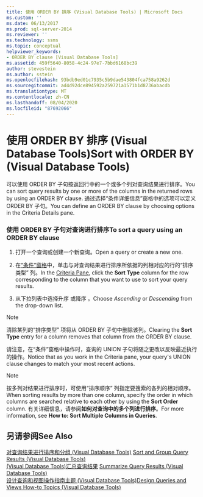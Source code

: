 ```yaml
---
title: 使用 ORDER BY 排序 (Visual Database Tools) | Microsoft Docs
ms.custom: ''
ms.date: 06/13/2017
ms.prod: sql-server-2014
ms.reviewer: ''
ms.technology: ssms
ms.topic: conceptual
helpviewer_keywords:
- ORDER BY clause [Visual Database Tools]
ms.assetid: 459f5640-8058-4c24-97e7-7bbd6168bc39
author: stevestein
ms.author: sstein
ms.openlocfilehash: 93bdb9ed01c7935c5b9dae543804fca758a9262d
ms.sourcegitcommit: ad4d92dce894592a259721a1571b1d8736abacdb
ms.translationtype: MT
ms.contentlocale: zh-CN
ms.lasthandoff: 08/04/2020
ms.locfileid: "87692066"
---
```

# <a name="sort-with-order-by-visual-database-tools"></a><span data-ttu-id="7c3dd-102">使用 ORDER BY 排序 (Visual Database Tools)</span><span class="sxs-lookup"><span data-stu-id="7c3dd-102">Sort with ORDER BY (Visual Database Tools)</span></span>
  <span data-ttu-id="7c3dd-103">可以使用 ORDER BY 子句按返回行中的一个或多个列对查询结果进行排序。</span><span class="sxs-lookup"><span data-stu-id="7c3dd-103">You can sort query results by one or more of the columns in the returned rows by using an ORDER BY clause.</span></span> <span data-ttu-id="7c3dd-104">通过选择“条件详细信息”窗格中的选项可以定义 ORDER BY 子句。</span><span class="sxs-lookup"><span data-stu-id="7c3dd-104">You can define an ORDER BY clause by choosing options in the Criteria Details pane.</span></span>  
  
### <a name="to-sort-a-query-using-an-order-by-clause"></a><span data-ttu-id="7c3dd-105">使用 ORDER BY 子句对查询进行排序</span><span class="sxs-lookup"><span data-stu-id="7c3dd-105">To sort a query using an ORDER BY clause</span></span>  
  
1.  <span data-ttu-id="7c3dd-106">打开一个查询或创建一个新查询。</span><span class="sxs-lookup"><span data-stu-id="7c3dd-106">Open a query or create a new one.</span></span>  
  
2.  <span data-ttu-id="7c3dd-107">在[“条件”窗格](visual-database-tools.md)中，单击与对查询结果进行排序所依据的列相对应的行的“排序类型”  列。</span><span class="sxs-lookup"><span data-stu-id="7c3dd-107">In the [Criteria Pane](visual-database-tools.md), click the **Sort Type** column for the row corresponding to the column that you want to use to sort your query results.</span></span>  
  
3.  <span data-ttu-id="7c3dd-108">从下拉列表中选择升序  或降序  。</span><span class="sxs-lookup"><span data-stu-id="7c3dd-108">Choose *Ascending* or *Descending* from the drop-down list.</span></span>  
  
> [!NOTE]  
>  <span data-ttu-id="7c3dd-109">清除某列的“排序类型”  项将从 ORDER BY 子句中删除该列。</span><span class="sxs-lookup"><span data-stu-id="7c3dd-109">Clearing the **Sort Type** entry for a column removes that column from the ORDER BY clause.</span></span>  
  
 <span data-ttu-id="7c3dd-110">请注意，在“条件”窗格中操作时，查询的 UNION 子句将随之更改以反映最近执行的操作。</span><span class="sxs-lookup"><span data-stu-id="7c3dd-110">Notice that as you work in the Criteria pane, your query's UNION clause changes to match your most recent actions.</span></span>  
  
> [!NOTE]  
>  <span data-ttu-id="7c3dd-111">按多列对结果进行排序时，可使用“排序顺序”  列指定要搜索的各列的相对顺序。</span><span class="sxs-lookup"><span data-stu-id="7c3dd-111">When sorting results by more than one column, specify the order in which columns are searched relative to each other by using the **Sort Order** column.</span></span> <span data-ttu-id="7c3dd-112">有关详细信息，请参阅**如何对查询中的多个列进行排序**。</span><span class="sxs-lookup"><span data-stu-id="7c3dd-112">For more information, see **How to: Sort Multiple Columns in Queries**.</span></span>  
  
## <a name="see-also"></a><span data-ttu-id="7c3dd-113">另请参阅</span><span class="sxs-lookup"><span data-stu-id="7c3dd-113">See Also</span></span>  
 <span data-ttu-id="7c3dd-114">[对查询结果进行排序和分组 &#40;Visual Database Tools&#41;](sort-and-group-query-results-visual-database-tools.md) </span><span class="sxs-lookup"><span data-stu-id="7c3dd-114">[Sort and Group Query Results &#40;Visual Database Tools&#41;](sort-and-group-query-results-visual-database-tools.md) </span></span>  
 <span data-ttu-id="7c3dd-115">[&#40;Visual Database Tools&#41;汇总查询结果](summarize-query-results-visual-database-tools.md) </span><span class="sxs-lookup"><span data-stu-id="7c3dd-115">[Summarize Query Results &#40;Visual Database Tools&#41;](summarize-query-results-visual-database-tools.md) </span></span>  
 [<span data-ttu-id="7c3dd-116">设计查询和视图操作指南主题 (Visual Database Tools)</span><span class="sxs-lookup"><span data-stu-id="7c3dd-116">Design Queries and Views How-to Topics &#40;Visual Database Tools&#41;</span></span>](design-queries-and-views-how-to-topics-visual-database-tools.md)  
  
  
